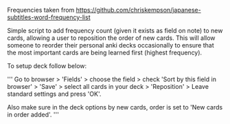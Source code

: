 Frequencies taken from https://github.com/chriskempson/japanese-subtitles-word-frequency-list

Simple script to add frequency count (given it exists as field on note) to new cards, allowing a user to reposition the order of new cards. This will allow someone to reorder their personal anki decks occasionally to ensure that the most important cards are being learned first (highest frequency).

To setup deck follow below:

'''
Go to browser > 'Fields' > choose the field > check 'Sort by this field in browser' > 'Save' > select all cards in your deck > 'Reposition' > Leave standard settings and press 'OK'.

Also make sure in the deck options by new cards, order is set to 'New cards in order added'.
'''